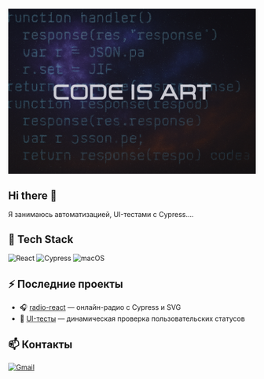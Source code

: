 ![](./poster.png)
## Hi there 👋

Я занимаюсь автоматизацией, UI-тестами с Cypress....

## 🧰 Tech Stack
![React](https://img.shields.io/badge/-React-61DAFB?logo=react&logoColor=black)
![Cypress](https://img.shields.io/badge/-Cypress-17202C?logo=cypress&logoColor=white)
![macOS](https://img.shields.io/badge/-macOS-black?logo=apple)

## ⚡ Последние проекты
- 🎧 [radio-react](https://github.com/wolk8506/radio-react) — онлайн-радио с Cypress и SVG
- 🧪 [UI-тесты](https://github.com/...) — динамическая проверка пользовательских статусов

## 📫 Контакты
[![Gmail](https://img.shields.io/badge/-your.email@example.com-D14836?logo=gmail&logoColor=white)](mailto:your.email@example.com)

